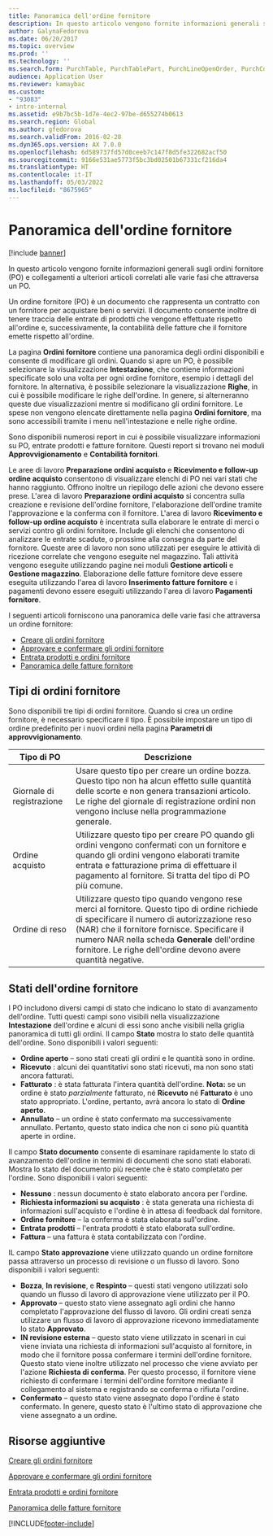 ```yaml
---
title: Panoramica dell'ordine fornitore
description: In questo articolo vengono fornite informazioni generali sugli ordini fornitore (PO) e collegamenti a ulteriori articoli correlati alle varie fasi che attraversa un PO.
author: GalynaFedorova
ms.date: 06/20/2017
ms.topic: overview
ms.prod: ''
ms.technology: ''
ms.search.form: PurchTable, PurchTablePart, PurchLineOpenOrder, PurchConfirmationRequestJournal
audience: Application User
ms.reviewer: kamaybac
ms.custom:
- "93083"
- intro-internal
ms.assetid: e9b7bc5b-1d7e-4ec2-97be-d655274b0613
ms.search.region: Global
ms.author: gfedorova
ms.search.validFrom: 2016-02-28
ms.dyn365.ops.version: AX 7.0.0
ms.openlocfilehash: 6d589737fd57d0ceeb7c147f8d5fe322682acf50
ms.sourcegitcommit: 9166e531ae5773f5bc3bd02501b67331cf216da4
ms.translationtype: HT
ms.contentlocale: it-IT
ms.lasthandoff: 05/03/2022
ms.locfileid: "8675965"
---
```

# <a name="purchase-order-overview"></a>Panoramica dell'ordine fornitore

[!include [banner](../includes/banner.md)]

In questo articolo vengono fornite informazioni generali sugli ordini fornitore (PO) e collegamenti a ulteriori articoli correlati alle varie fasi che attraversa un PO.

Un ordine fornitore (PO) è un documento che rappresenta un contratto con un fornitore per acquistare beni o servizi. Il documento consente inoltre di tenere traccia delle entrate di prodotti che vengono effettuate rispetto all'ordine e, successivamente, la contabilità delle fatture che il fornitore emette rispetto all'ordine.  

La pagina **Ordini fornitore** contiene una panoramica degli ordini disponibili e consente di modificare gli ordini. Quando si apre un PO, è possibile selezionare la visualizzazione **Intestazione**, che contiene informazioni specificate solo una volta per ogni ordine fornitore, esempio i dettagli del fornitore. In alternativa, è possibile selezionare la visualizzazione **Righe**, in cui è possibile modificare le righe dell'ordine. In genere, si alterneranno queste due visualizzazioni mentre si modificano gli ordini fornitore. Le spese non vengono elencate direttamente nella pagina **Ordini fornitore**, ma sono accessibili tramite i menu nell'intestazione e nelle righe ordine.  

Sono disponibili numerosi report in cui è possibile visualizzare informazioni su PO, entrate prodotti e fatture fornitore. Questi report si trovano nei moduli **Approvvigionamento** e **Contabilità fornitori**.  

Le aree di lavoro **Preparazione ordini acquisto** e **Ricevimento e follow-up ordine acquisto** consentono di visualizzare elenchi di PO nei vari stati che hanno raggiunto. Offrono inoltre un riepilogo delle azioni che devono essere prese. L'area di lavoro **Preparazione ordini acquisto** si concentra sulla creazione e revisione dell'ordine fornitore, l'elaborazione dell'ordine tramite l'approvazione e la conferma con il fornitore. L'area di lavoro **Ricevimento e follow-up ordine acquisto** è incentrata sulla elaborare le entrate di merci o servizi contro gli ordini fornitore. Include gli elenchi che consentono di analizzare le entrate scadute, o prossime alla consegna da parte del fornitore. Queste aree di lavoro non sono utilizzati per eseguire le attività di ricezione correlate che vengono eseguite nel magazzino. Tali attività vengono eseguite utilizzando pagine nei moduli **Gestione articoli** e **Gestione magazzino**. Elaborazione delle fatture fornitore deve essere eseguita utilizzando l'area di lavoro **Inserimento fatture fornitore** e i pagamenti devono essere eseguiti utilizzando l'area di lavoro **Pagamenti fornitore**.  

I seguenti articoli forniscono una panoramica delle varie fasi che attraversa un ordine fornitore:

-   [Creare gli ordini fornitore](purchase-order-creation.md)
-   [Approvare e confermare gli ordini fornitore](purchase-order-approval-confirmation.md)
-   [Entrata prodotti e ordini fornitore](product-receipt-against-purchase-orders.md)
-   [Panoramica delle fatture fornitore](../../finance/accounts-payable/vendor-invoices-overview.md)

## <a name="types-of-purchase-orders"></a>Tipi di ordini fornitore
Sono disponibili tre tipi di ordini fornitore. Quando si crea un ordine fornitore, è necessario specificare il tipo. È possibile impostare un tipo di ordine predefinito per i nuovi ordini nella pagina **Parametri di approvvigionamento**.

| Tipo di PO        | Descrizione                                                                                                                                                                                                                                                                           |
|----------------|---------------------------------------------------------------------------------------------------------------------------------------------------------------------------------------------------------------------------------------------------------------------------------------|
| Giornale di registrazione        | Usare questo tipo per creare un ordine bozza. Questo tipo non ha alcun effetto sulle quantità delle scorte e non genera transazioni articolo. Le righe del giornale di registrazione ordini non vengono incluse nella programmazione generale.                                                                                                       |
| Ordine acquisto | Utilizzare questo tipo per creare PO quando gli ordini vengono confermati con un fornitore e quando gli ordini vengono elaborati tramite entrata e fatturazione prima di effettuare il pagamento al fornitore. Si tratta del tipo di PO più comune.                                                                          |
| Ordine di reso | Utilizzare questo tipo quando vengono rese merci al fornitore. Questo tipo di ordine richiede di specificare il numero di autorizzazione reso (NAR) che il fornitore fornisce. Specificare il numero NAR nella scheda **Generale** dell'ordine fornitore. Le righe dell'ordine devono avere quantità negative. |

## <a name="purchase-order-statuses"></a>Stati dell'ordine fornitore
I PO includono diversi campi di stato che indicano lo stato di avanzamento dell'ordine. Tutti questi campi sono visibili nella visualizzazione **Intestazione** dell'ordine e alcuni di essi sono anche visibili nella griglia panoramica di tutti gli ordini. Il campo **Stato** mostra lo stato delle quantità dell'ordine. Sono disponibili i valori seguenti:

-   **Ordine aperto** – sono stati creati gli ordini e le quantità sono in ordine.
-   **Ricevuto** : alcuni dei quantitativi sono stati ricevuti, ma non sono stati ancora fatturati.
-   **Fatturato** : è stata fatturata l'intera quantità dell'ordine. **Nota:** se un ordine è stato *parzialmente* fatturato, né **Ricevuto** né **Fatturato** è uno stato appropriato. L'ordine, pertanto, avrà ancora lo stato di **Ordine aperto**.
-   **Annullato** – un ordine è stato confermato ma successivamente annullato. Pertanto, questo stato indica che non ci sono più quantità aperte in ordine.

Il campo **Stato documento** consente di esaminare rapidamente lo stato di avanzamento dell'ordine in termini di documenti che sono stati elaborati. Mostra lo stato del documento più recente che è stato completato per l'ordine. Sono disponibili i valori seguenti:

-   **Nessuno** : nessun documento è stato elaborato ancora per l'ordine.
-   **Richiesta informazioni su acquisto** : è stata generata una richiesta di informazioni sull'acquisto e l'ordine è in attesa di feedback dal fornitore.
-   **Ordine fornitore** – la conferma è stata elaborata sull'ordine.
-   **Entrata prodotti** – l'entrata prodotti è stato elaborata sull'ordine.
-   **Fattura** – una fattura è stata contabilizzata con l'ordine.

IL campo **Stato approvazione** viene utilizzato quando un ordine fornitore passa attraverso un processo di revisione o un flusso di lavoro. Sono disponibili i valori seguenti:

-   **Bozza**, **In revisione**, e **Respinto** – questi stati vengono utilizzati solo quando un flusso di lavoro di approvazione viene utilizzato per il PO.
-   **Approvato** – questo stato viene assegnato agli ordini che hanno completato l'approvazione del flusso di lavoro. Gli ordini creati senza utilizzare un flusso di lavoro di approvazione ricevono immediatamente lo stato **Approvato**.
-   **IN revisione esterna** – questo stato viene utilizzato in scenari in cui viene inviata una richiesta di informazioni sull'acquisto al fornitore, in modo che il fornitore possa confermare i termini dell'ordine fornitore. Questo stato viene inoltre utilizzato nel processo che viene avviato per l'azione **Richiesta di conferma**. Per questo processo, il fornitore viene richiesto di confermare i termini dell'ordine fornitore mediante il collegamento al sistema e registrando se conferma o rifiuta l'ordine.
-   **Confermato** – questo stato viene assegnato dopo l'ordine è stato confermato. In genere, questo stato è l'ultimo stato di approvazione che viene assegnato a un ordine.


## <a name="additional-resources"></a>Risorse aggiuntive

[Creare gli ordini fornitore](purchase-order-creation.md)

[Approvare e confermare gli ordini fornitore](purchase-order-approval-confirmation.md)

[Entrata prodotti e ordini fornitore](product-receipt-against-purchase-orders.md)

[Panoramica delle fatture fornitore](../../finance/accounts-payable/vendor-invoices-overview.md)





[!INCLUDE[footer-include](../../includes/footer-banner.md)]